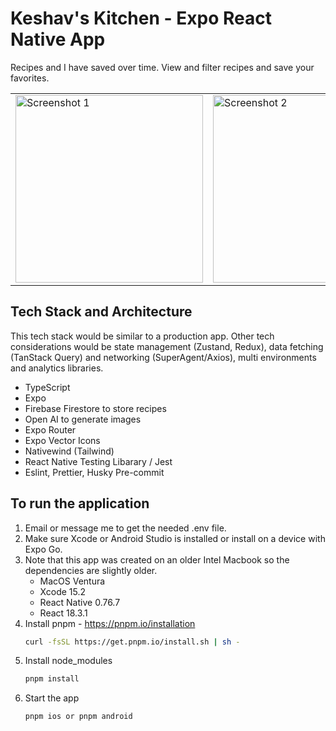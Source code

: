 # Keshav's Kitchen - Expo React Native App

Recipes and I have saved over time. View and filter recipes and save your favorites.

<table>
  <tr>
    <td><img src="https://github.com/user-attachments/assets/e440ffee-536d-47ea-ab58-5034a757c727" width="300" alt="Screenshot 1"></td>
    <td><img src="https://github.com/user-attachments/assets/d0e92c6a-b7d9-4430-8049-59ea9bf08413" width="300" alt="Screenshot 2"></td>
    <td><img src="https://github.com/user-attachments/assets/b5218734-45c9-4386-9c0f-f6df7224594f" width="300" alt="Screenshot 3"></td>
  </tr>
</table>

## Tech Stack and Architecture
This tech stack would be similar to a production app. 
Other tech considerations would be state management (Zustand, Redux), data fetching (TanStack Query) and networking (SuperAgent/Axios),
multi environments and analytics libraries. 
- TypeScript
- Expo
- Firebase Firestore to store recipes
- Open AI to generate images
- Expo Router
- Expo Vector Icons
- Nativewind (Tailwind)
- React Native Testing Libarary / Jest
- Eslint, Prettier, Husky Pre-commit

## To run the application

1. Email or message me to get the needed .env file.
2. Make sure Xcode or Android Studio is installed or install on a device with Expo Go. 
3. Note that this app was created on an older Intel Macbook so the dependencies are slightly older.
   - MacOS Ventura
   - Xcode 15.2
   - React Native 0.76.7
   - React 18.3.1
4. Install pnpm - https://pnpm.io/installation
   ```bash
   curl -fsSL https://get.pnpm.io/install.sh | sh -
   ```
5. Install node_modules
   ```bash
   pnpm install
   ```
6. Start the app
   ```bash
   pnpm ios or pnpm android
   ```
